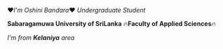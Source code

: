 :heart:*I'm Oshini Bandara*:heart:
_Undergraduate Student_

**Sabaragamuwa University of SriLanka**
:fire:__Faculty of Applied Sciences__:fire:

_I'm from **Kelaniya** area_
